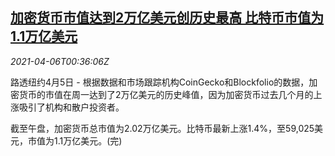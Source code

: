 <!--1617670862000-->
[加密货币市值达到2万亿美元创历史最高 比特币市值为1.1万亿美元](https://cn.reuters.com/article/crypto-currency-valuation-0405-mon-idCNKBS2BT013)
------

<div><i>2021-04-06T00:36:06Z</i></div><p>路透纽约4月5日 - 根据数据和市场跟踪机构CoinGecko和Blockfolio的数据，加密货币的市值在周一达到了2万亿美元的历史峰值，因为加密货币过去几个月的上涨吸引了机构和散户投资者。 　</p><p>截至午盘，加密货币总市值为2.02万亿美元。比特币最新上涨1.4%，至59,025美元，市值为1.1万亿美元。(完)</p>
